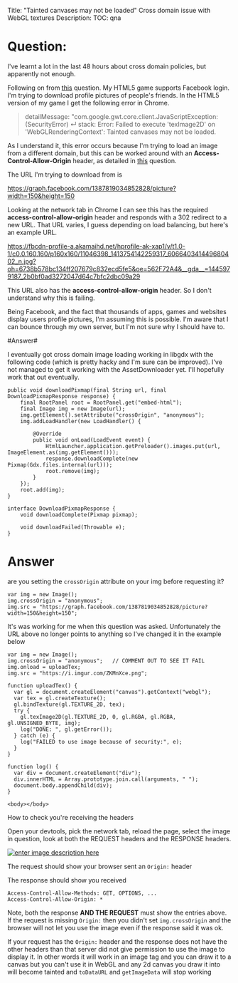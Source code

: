 Title: "Tainted canvases may not be loaded" Cross domain issue with WebGL textures
Description:
TOC: qna

# Question:

I've learnt a lot in the last 48 hours about cross domain policies, but apparently not enough.

Following on from [this][1] question. My HTML5 game supports Facebook login. I'm trying to download profile pictures of people's friends. In the HTML5 version of my game I get the following error in Chrome.

> detailMessage: "com.google.gwt.core.client.JavaScriptException:
> (SecurityError) ↵ stack: Error: Failed to execute 'texImage2D' on
> 'WebGLRenderingContext': Tainted canvases may not be loaded.

As I understand it, this error occurs because I'm trying to load an image from a different domain, but this can be worked around with an **Access-Control-Allow-Origin** header, as detailed in [this][2] question.

The URL I'm trying to download from is

https://graph.facebook.com/1387819034852828/picture?width=150&height=150

Looking at the network tab in Chrome I can see this has the required **access-control-allow-origin** header and responds with a 302 redirect to a new URL. That URL varies, I guess depending on load balancing, but here's an example URL.

https://fbcdn-profile-a.akamaihd.net/hprofile-ak-xap1/v/t1.0-1/c0.0.160.160/p160x160/11046398_1413754142259317_606640341449680402_n.jpg?oh=6738b578bc134ff207679c832ecd5fe5&oe=562F72A4&__gda__=1445979187_2b0bf0ad3272047d64c7bfc2dbc09a29

This URL also has the **access-control-allow-origin** header. So I don't understand why this is failing.

Being Facebook, and the fact that thousands of apps, games and websites display users profile pictures, I'm assuming this is possible. I'm aware that I can bounce through my own server, but I'm not sure why I should have to.

#Answer#

I eventually got cross domain image loading working in libgdx with the following code (which is pretty hacky and I'm sure can be improved). I've not managed to get it working with the AssetDownloader yet. I'll hopefully work that out eventually.

    public void downloadPixmap(final String url, final DownloadPixmapResponse response) {
        final RootPanel root = RootPanel.get("embed-html");
        final Image img = new Image(url);
        img.getElement().setAttribute("crossOrigin", "anonymous");
        img.addLoadHandler(new LoadHandler() {

            @Override
            public void onLoad(LoadEvent event) {
                HtmlLauncher.application.getPreloader().images.put(url, ImageElement.as(img.getElement()));
                response.downloadComplete(new Pixmap(Gdx.files.internal(url)));
                root.remove(img);
            }
        });
        root.add(img);
    }

    interface DownloadPixmapResponse {
        void downloadComplete(Pixmap pixmap);

        void downloadFailed(Throwable e);
    }


  [1]: https://stackoverflow.com/questions/30926654/cant-get-access-control-allow-origin-header-to-work-as-i-expected
  [2]: https://stackoverflow.com/questions/9972049/cross-origin-data-in-html5-canvas

# Answer

are you setting the `crossOrigin` attribute on your img before requesting it?

    var img = new Image();
    img.crossOrigin = "anonymous";
    img.src = "https://graph.facebook.com/1387819034852828/picture?width=150&height=150"; 

It's was working for me when this question was asked. Unfortunately the URL above no longer points to anything so I've changed it in the example below

<!-- begin snippet: js hide: true -->

<!-- language: lang-js -->

    var img = new Image();
    img.crossOrigin = "anonymous";   // COMMENT OUT TO SEE IT FAIL
    img.onload = uploadTex;
    img.src = "https://i.imgur.com/ZKMnXce.png"; 

    function uploadTex() {
      var gl = document.createElement("canvas").getContext("webgl");
      var tex = gl.createTexture();
      gl.bindTexture(gl.TEXTURE_2D, tex);
      try {
        gl.texImage2D(gl.TEXTURE_2D, 0, gl.RGBA, gl.RGBA, gl.UNSIGNED_BYTE, img);
        log("DONE: ", gl.getError());
      } catch (e) {
        log("FAILED to use image because of security:", e);
      }
    }

    function log() {
      var div = document.createElement("div");
      div.innerHTML = Array.prototype.join.call(arguments, " ");
      document.body.appendChild(div);
    }

<!-- language: lang-html -->

    <body></body>

<!-- end snippet -->

How to check you're receiving the headers

Open your devtools, pick the network tab, reload the page, select the image in question, look at both the REQUEST headers and the RESPONSE headers. 

[![enter image description here][1]][1]

The request should show your browser sent an `Origin:` header

The response should show you received 

    Access-Control-Allow-Methods: GET, OPTIONS, ...
    Access-Control-Allow-Origin: *

Note, both the response **AND THE REQUEST** must show the entries above. If the request is missing `Origin:` then you didn't set `img.crossOrigin` and the browser will not let you use the image even if the response said it was ok.

If your request has the `Origin:` header and the response does not have the other headers than that server did not give permission to use the image to display it. In other words it will work in an image tag and you can draw it to a canvas but you can't use it in WebGL and any 2d canvas you draw it into will become tainted and `toDataURL` and `getImageData` will stop working

  [1]: https://i.stack.imgur.com/58MRP.png

